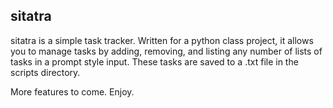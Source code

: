 ## sitatra

sitatra is a simple task tracker.
Written for a python class project, it allows you to manage tasks by adding, removing, and listing any number of lists of tasks in a prompt style input.
These tasks are saved to a .txt file in the scripts directory.

More features to come. Enjoy.
